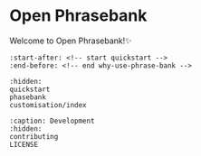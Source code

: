 # Open Phrasebank

Welcome to Open Phrasebank!✨

```{include} ../README.md
:start-after: <!-- start quickstart -->
:end-before: <!-- end why-use-phrase-bank -->
```

```{toctree}
:hidden:
quickstart
phasebank
customisation/index
```

```{toctree}
:caption: Development
:hidden:
contributing
LICENSE
```